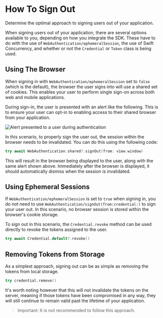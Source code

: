 # How To Sign Out

Determine the optimal approach to signing users out of your application.

When signing users out of your application, there are several options available to you, depending on how you integrate the SDK. These have to do with the use of ``WebAuthentication/ephemeralSession``, the use of Swift Concurrency, and whether or not the `Credential` or `Token` class is being used.

## Using The Browser

When signing in with ``WebAuthentication/ephemeralSession`` set to `false` (which is the default), the browser the user signs into will use a shared set of cookies. This enables your user to perform single sign-on across both web and mobile applications.

During sign-in, the user is presented with an alert like the following. This is to ensure your user can opt-in to enabling access to their shared browser from your application.

![Alert presented to a user during authentication](AuthenticationAlert)

In this scenario, to properly sign the user out, the session within the browser needs to be invalidated. You can do this using the following code:

```swift
try await WebAuthentication.shared?.signOut(from: view.window)
```

This will result in the browser being displayed to the user, along with the same alert shown above. Immediately after the browser is displayed, it should automatically dismiss when the session is invalidated.

## Using Ephemeral Sessions

If ``WebAuthentication/ephemeralSession`` is set to `true` when signing in, you do not need to use ``WebAuthentication/signOut(from:credential:)`` to sign your user out.  In this scenario, no browser session is stored within the browser's cookie storage.

To sign out in this scenario, the `Credential.revoke` method can be used directly to revoke the tokens assigned to the user.

```swift
try await Credential.default?.revoke()
```

## Removing Tokens from Storage

As a simplest approach, signing out can be as simple as removing the tokens from local storage.

```swift
try credential.remove()
```

It's worth noting however that this will not invalidate the tokens on the server, meaning if those tokens have been compromised in any way, they will still continue to remain valid past the lifetime of your application.

> Important: It is not recommended to follow this approach.
